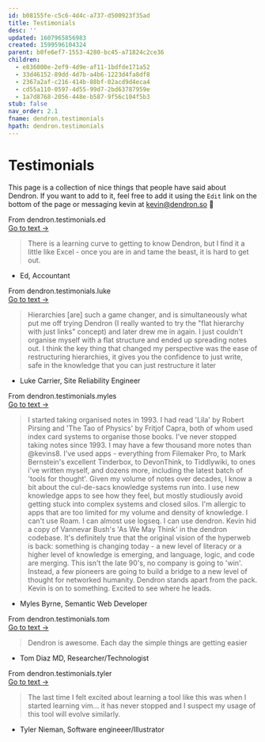 ```yaml
---
id: b08155fe-c5c6-4d4c-a737-d500923f35ad
title: Testimonials
desc: ''
updated: 1607965856983
created: 1599596104324
parent: b0fe6ef7-1553-4280-bc45-a71824c2ce36
children:
  - e836000e-2ef9-4d9e-af11-1bdfde171a52
  - 33d46152-89dd-4d7b-a4b6-1223d4fa8df8
  - 2367a2af-c216-414b-88bf-02acd9d4eca4
  - cd55a110-0597-4d55-99d7-2bd63787959e
  - 1a7d8768-2056-448e-b587-9f56c104f5b3
stub: false
nav_order: 2.1
fname: dendron.testimonials
hpath: dendron.testimonials
---
```

# Testimonials

This page is a collection of nice things that people have said about Dendron. If you want to add to it, feel free to add it using the `Edit` link on the bottom of the page or messaging kevin at [kevin@dendron.so](mailto:kevin@dendron.so) 🙏

<div class="portal-container">
<div class="portal-head">
<div class="portal-backlink" >
<div class="portal-title">From <span class="portal-text-title">dendron.testimonials.ed</span></div>
<a href="e836000e-2ef9-4d9e-af11-1bdfde171a52.html" class="portal-arrow">Go to text <span class="right-arrow">→</span></a>
</div>
</div>
<div id="portal-parent-anchor" class="portal-parent" markdown="1">
<div class="portal-parent-fader-top"></div>
<div class="portal-parent-fader-bottom"></div>        
  
> There is a learning curve to getting to know Dendron, but I find it a little like Excel - once you are in and tame the beast, it is hard to get out. 

- Ed, Accountant

</div>    
</div>

<div class="portal-container">
<div class="portal-head">
<div class="portal-backlink" >
<div class="portal-title">From <span class="portal-text-title">dendron.testimonials.luke</span></div>
<a href="33d46152-89dd-4d7b-a4b6-1223d4fa8df8.html" class="portal-arrow">Go to text <span class="right-arrow">→</span></a>
</div>
</div>
<div id="portal-parent-anchor" class="portal-parent" markdown="1">
<div class="portal-parent-fader-top"></div>
<div class="portal-parent-fader-bottom"></div>        
  
> Hierarchies [are] such a game changer, and is simultaneously what put me off trying Dendron (I really wanted to try the "flat hierarchy with just links" concept) and later drew me in again. I just couldn't organise myself with a flat structure and ended up spreading notes out.
> I think the key thing that changed my perspective was the ease of restructuring hierarchies, it gives you the confidence to just write, safe in the knowledge that you can just restructure it later

- Luke Carrier, Site Reliability Engineer 

</div>    
</div>

<div class="portal-container">
<div class="portal-head">
<div class="portal-backlink" >
<div class="portal-title">From <span class="portal-text-title">dendron.testimonials.myles</span></div>
<a href="2367a2af-c216-414b-88bf-02acd9d4eca4.html" class="portal-arrow">Go to text <span class="right-arrow">→</span></a>
</div>
</div>
<div id="portal-parent-anchor" class="portal-parent" markdown="1">
<div class="portal-parent-fader-top"></div>
<div class="portal-parent-fader-bottom"></div>        
  
> I started taking organised notes in 1993. I had read 'Lila' by Robert Pirsing and 'The Tao of Physics' by Fritjof Capra, both of whom used index card systems to organise those books. I've never stopped taking notes since 1993. I may have a few thousand more notes than @kevins8.
> I've used apps - everything from Filemaker Pro, to Mark Bernstein's excellent Tinderbox, to DevonThink, to Tiddlywiki, to ones i've written myself, and dozens more, including the latest batch of 'tools for thought'. 
> Given my volume of notes over decades, I know a bit about the cul-de-sacs knowledge systems run into. I use new knowledge apps to see how they feel, but mostly studiously avoid getting stuck into complex systems and closed silos. I'm allergic to apps that are too limited for my volume and density of knowledge. I can't use Roam. I can almost use logseq. I can use dendron.
> Kevin hid a copy of Vannevar Bush's 'As We May Think' in the dendron codebase. It's definitely true that the original vision of the hyperweb is back: something is changing today - a new level of literacy or a higher level of knowledge is emerging, and language, logic, and code are merging. This isn't the late 90's, no company is going to 'win'. Instead, a few pioneers are going to build a bridge to a new level  of thought for networked humanity.
> Dendron stands apart from the pack. Kevin is on to something. Excited to see where he leads.

- Myles Byrne, Semantic Web Developer 

</div>    
</div>

<div class="portal-container">
<div class="portal-head">
<div class="portal-backlink" >
<div class="portal-title">From <span class="portal-text-title">dendron.testimonials.tom</span></div>
<a href="cd55a110-0597-4d55-99d7-2bd63787959e.html" class="portal-arrow">Go to text <span class="right-arrow">→</span></a>
</div>
</div>
<div id="portal-parent-anchor" class="portal-parent" markdown="1">
<div class="portal-parent-fader-top"></div>
<div class="portal-parent-fader-bottom"></div>        
  
> Dendron is awesome.  Each day the simple things are getting easier

- Tom Diaz MD, Researcher/Technologist

</div>    
</div>

<div class="portal-container">
<div class="portal-head">
<div class="portal-backlink" >
<div class="portal-title">From <span class="portal-text-title">dendron.testimonials.tyler</span></div>
<a href="1a7d8768-2056-448e-b587-9f56c104f5b3.html" class="portal-arrow">Go to text <span class="right-arrow">→</span></a>
</div>
</div>
<div id="portal-parent-anchor" class="portal-parent" markdown="1">
<div class="portal-parent-fader-top"></div>
<div class="portal-parent-fader-bottom"></div>        
  
> The last time I felt excited about learning a tool like this was when I started learning vim... it has never stopped and I suspect my usage of this tool will evolve similarly.

- Tyler Nieman, Software engineeer/Illustrator

</div>    
</div>

